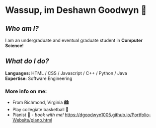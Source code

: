 # Wassup, im Deshawn Goodwyn :wave:

## ***Who am I?***
I am an undergraduate and eventual graduate student in **Computer Science**!

## ***What do I do?***
**Languages:** HTML / CSS / Javascript / C++ / Python / Java\
**Expertise:** Software Engineering

### More info on me:
+ From Richmond, Virginia 🏙️
+ Play collegiate basketball 🏀
+ Pianist 🎹 - *book with me!* https://dgoodwyn1005.github.io/Portfolio-Website/piano.html
